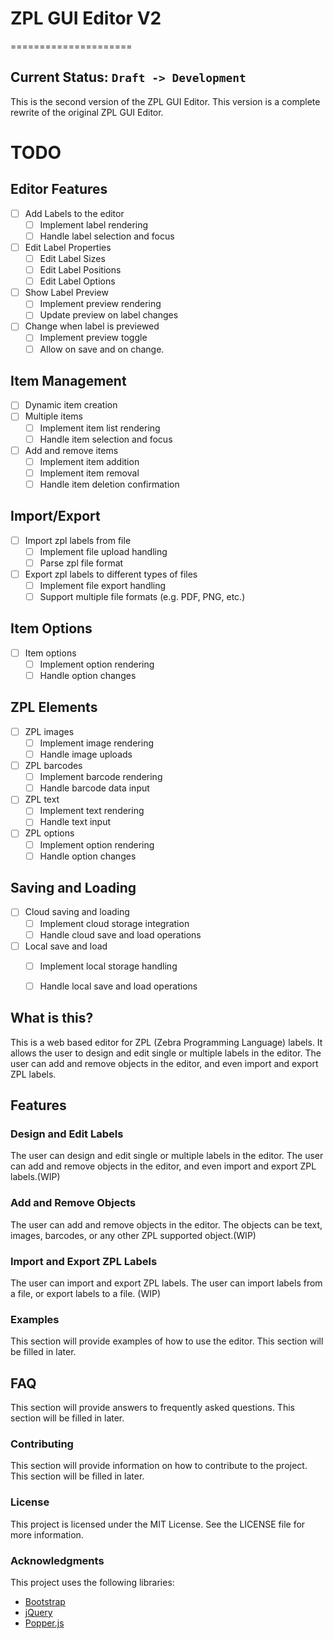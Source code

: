 # ZPL GUI Editor V2
=====================
## Current Status: ```Draft -> Development```

This is the second version of the ZPL GUI Editor. This version is a complete rewrite of the original ZPL GUI Editor.

# TODO
## Editor Features
- [ ] Add Labels to the editor
  - [ ] Implement label rendering
  - [ ] Handle label selection and focus
- [ ] Edit Label Properties
  - [ ] Edit Label Sizes
  - [ ] Edit Label Positions
  - [ ] Edit Label Options
- [ ] Show Label Preview
  - [ ] Implement preview rendering
  - [ ] Update preview on label changes
- [ ] Change when label is previewed
  - [ ] Implement preview toggle
  - [ ] Allow on save and on change.

## Item Management
- [ ] Dynamic item creation
- [ ] Multiple items
  - [ ] Implement item list rendering
  - [ ] Handle item selection and focus
- [ ] Add and remove items
  - [ ] Implement item addition
  - [ ] Implement item removal
  - [ ] Handle item deletion confirmation

## Import/Export
- [ ] Import zpl labels from file
  - [ ] Implement file upload handling
  - [ ] Parse zpl file format
- [ ] Export zpl labels to different types of files
  - [ ] Implement file export handling
  - [ ] Support multiple file formats (e.g. PDF, PNG, etc.)

## Item Options
- [ ] Item options
  - [ ] Implement option rendering
  - [ ] Handle option changes

## ZPL Elements
- [ ] ZPL images
  - [ ] Implement image rendering
  - [ ] Handle image uploads
- [ ] ZPL barcodes
  - [ ] Implement barcode rendering
  - [ ] Handle barcode data input
- [ ] ZPL text
  - [ ] Implement text rendering
  - [ ] Handle text input
- [ ] ZPL options
  - [ ] Implement option rendering
  - [ ] Handle option changes

## Saving and Loading
- [ ] Cloud saving and loading
  - [ ] Implement cloud storage integration
  - [ ] Handle cloud save and load operations
- [ ] Local save and load
  - [ ] Implement local storage handling
  - [ ] Handle local save and load operations


## What is this?

This is a web based editor for ZPL (Zebra Programming Language) labels. It allows the user to design and edit single or multiple labels in the editor. The user can add and remove objects in the editor, and even import and export ZPL labels.

## Features

### Design and Edit Labels

The user can design and edit single or multiple labels in the editor. The user can add and remove objects in the editor, and even import and export ZPL labels.(WIP)

### Add and Remove Objects

The user can add and remove objects in the editor. The objects can be text, images, barcodes, or any other ZPL supported object.(WIP)

### Import and Export ZPL Labels

The user can import and export ZPL labels. The user can import labels from a file, or export labels to a file. (WIP)

### Examples

This section will provide examples of how to use the editor. This section will be filled in later.

## FAQ

This section will provide answers to frequently asked questions. This section will be filled in later.

### Contributing

This section will provide information on how to contribute to the project. This section will be filled in later.

### License

This project is licensed under the MIT License. See the LICENSE file for more information.

### Acknowledgments

This project uses the following libraries:

* [Bootstrap](https://getbootstrap.com/)
* [jQuery](https://jquery.com/)
* [Popper.js](https://popper.js.org/docs/v2/)

